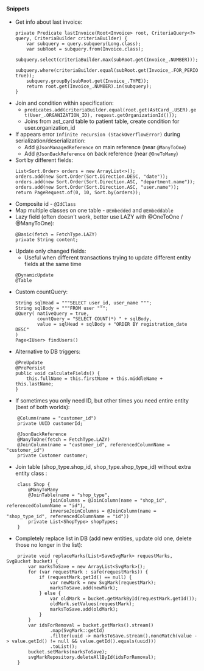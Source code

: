 #### Snippets
* Get info about last invoice:
    ```
    private Predicate lastInvoice(Root<Invoice> root, CriteriaQuery<?> query, CriteriaBuilder criteriaBuilder) {
        var subquery = query.subquery(Long.class);
        var subRoot = subquery.from(Invoice.class);
        subquery.select(criteriaBuilder.max(subRoot.get(Invoice_.NUMBER)));
        subquery.where(criteriaBuilder.equal(subRoot.get(Invoice_.FOR_PERIOD), true));
        subquery.groupBy(subRoot.get(Invoice_.TYPE));
        return root.get(Invoice_.NUMBER).in(subquery);
    }
    ```
* Join and condition within specification:
    * `predicates.add(criteriaBuilder.equal(root.get(AstCard_.USER).get(User_.ORGANIZATION_ID), request.getOrganizationId()));`
    * Joins from ast_card table to patient table, create condition for user.organization_id
* If appears error `Infinite recursion (StackOverflowError)` during serialization/deserialization:
    * Add `@JsonManagedReference` on main reference (near `@ManyToOne`) 
    * Add `@JsonBackReference` on back reference (near `@OneToMany`)
* Sort by different fields:
    ```
    List<Sort.Order> orders = new ArrayList<>();
    orders.add(new Sort.Order(Sort.Direction.DESC, "date"));
    orders.add(new Sort.Order(Sort.Direction.ASC, "department.name"));
    orders.add(new Sort.Order(Sort.Direction.ASC, "user.name"));
    return PageRequest.of(0, 10, Sort.by(orders));
    ```
* Composite id - `@IdClass`
* Map multiple classes on one table - `@Embedded` and `@Embeddable`
* Lazy field (often doesn't work, better use LAZY with @OneToOne / @ManyToOne):
    ```
    @Basic(fetch = FetchType.LAZY)
    private String content;
    ```
* Update only changed fields:
    * Useful when different transactions trying to update different entity fields at the same time
    ```
    @DynamicUpdate
    @Table
    ```
* Custom countQuery:
    ```
    String sqlHead = """SELECT user_id, user_name """;
    String sqlBody = """FROM user """;
    @Query( nativeQuery = true,
            countQuery = "SELECT COUNT(*) " + sqlBody,
            value = sqlHead + sqlBody + "ORDER BY registration_date DESC"
    )
    Page<IUser> findUsers()
    ```
* Alternative to DB triggers:
    ```
    @PreUpdate
    @PrePersist
    public void calculateFields() {
        this.fullName = this.firstName + this.middleName + this.lastName;
    }
    ```
* If sometimes you only need ID, but other times you need entire entity (best of both worlds):
```
    @Column(name = "customer_id")
    private UUID customerId;

    @JsonBackReference
    @ManyToOne(fetch = FetchType.LAZY)
    @JoinColumn(name = "customer_id", referencedColumnName = "customer_id")
    private Customer customer;
```
* Join table (shop_type.shop_id, shop_type.shop_type_id) without extra entity class :
```
    class Shop {
        @ManyToMany
        @JoinTable(name = "shop_type",
                joinColumns = @JoinColumn(name = "shop_id", referencedColumnName = "id"),
                inverseJoinColumns = @JoinColumn(name = "shop_type_id", referencedColumnName = "id"))
        private List<ShopType> shopTypes;
    }
```
* Completely replace list in DB (add new entities, update old one, delete those no longer in the list):
```
    private void replaceMarks(List<SaveSvgMark> requestMarks, SvgBucket bucket) {
        var marksToSave = new ArrayList<SvgMark>();
        for (var requestMark : safe(requestMarks)) {
            if (requestMark.getId() == null) {
                var newMark = new SvgMark(requestMark);
                marksToSave.add(newMark);
            } else {
                var oldMark = bucket.getMarkById(requestMark.getId());
                oldMark.setValues(requestMark);
                marksToSave.add(oldMark);
            }
        }
        var idsForRemoval = bucket.getMarks().stream()
                .map(SvgMark::getId)
                .filter(uuid -> marksToSave.stream().noneMatch(value -> value.getId() != null && value.getId().equals(uuid)))
                .toList();
        bucket.setMarks(marksToSave);
        svgMarkRepository.deleteAllById(idsForRemoval);
    }
```
